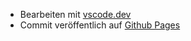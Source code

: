 - Bearbeiten mit [vscode.dev](https://vscode.dev/github/ukamod/ukamod.github.io?vscode-lang=de-de)
- Commit veröffentlich auf [Github Pages](https://ukamod.github.io/)
